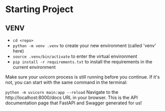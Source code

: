 
# Starting Project


## VENV

- `cd <repo>`
- `python -m venv .venv` to create your new environment (called 'venv' here)
- `source .venv/bin/activate` to enter the virtual environment
- `pip install -r requirements.txt` to install the requirements in the current environment

Make sure your uvicorn process is still running before you continue. If it's not, you can start with the same command in the terminal:

`python -m uvicorn main:app --reload`
Navigate to the http://localhost:8000/docs URL in your browser. This is the API documentation page that FastAPI and Swagger generated for us!